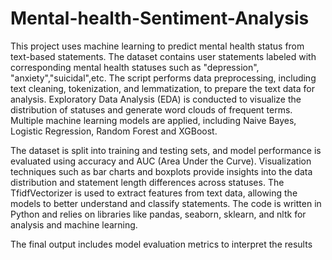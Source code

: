 # Mental-health-Sentiment-Analysis

This project uses machine learning to predict mental health status from text-based statements. The dataset contains user statements labeled with corresponding mental health statuses such as "depression", "anxiety","suicidal",etc. The script performs data preprocessing, including text cleaning, tokenization, and lemmatization, to prepare the text data for analysis. Exploratory Data Analysis (EDA) is conducted to visualize the distribution of statuses and generate word clouds of frequent terms. Multiple machine learning models are applied, including Naive Bayes, Logistic Regression, Random Forest and XGBoost.

The dataset is split into training and testing sets, and model performance is evaluated using accuracy and AUC (Area Under the Curve). Visualization techniques such as bar charts and boxplots provide insights into the data distribution and statement length differences across statuses. The TfidfVectorizer is used to extract features from text data, allowing the models to better understand and classify statements. The code is written in Python and relies on libraries like pandas, seaborn, sklearn, and nltk for analysis and machine learning.

 The final output includes model evaluation metrics to interpret the results
